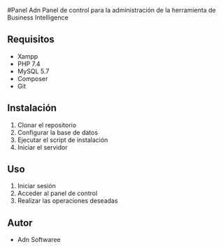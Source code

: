 #Panel Adn
Panel de control para la administración de la herramienta de Business Intelligence

## Requisitos
- Xampp
- PHP 7.4
- MySQL 5.7
- Composer
- Git

## Instalación
1. Clonar el repositorio
2. Configurar la base de datos
3. Ejecutar el script de instalación
4. Iniciar el servidor

## Uso
1. Iniciar sesión
2. Acceder al panel de control
3. Realizar las operaciones deseadas

## Autor
- Adn Softwaree